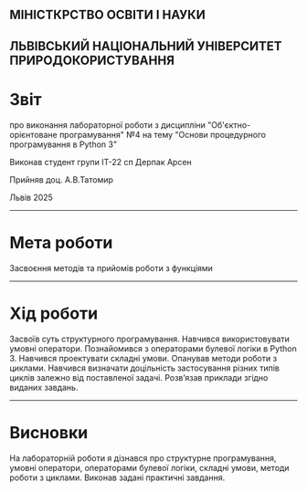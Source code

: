 ## МІНІСТКРСТВО ОСВІТИ І НАУКИ 
## ЛЬВІВСЬКИЙ НАЦІОНАЛЬНИЙ УНІВЕРСИТЕТ ПРИРОДОКОРИСТУВАННЯ
# Звіт
про виконання лабораторної роботи з дисципліни "Об'єктно-орієнтоване програмування" №4
на тему "Основи процедурного програмування в Python 3"

Виконав студент групи ІТ-22 сп 
Дерпак Арсен

Прийняв доц. А.В.Татомир

Львів 2025

______________
# Мета роботи

Засвоєння методів та прийомів роботи з функціями


______________
# Хід роботи

Засвоїв суть структурного програмування.
Навчився використовувати умовні оператори. 
Познайомився з операторами булевої логіки в Python 3.
Навчився проектувати складні умови.
Опанував методи роботи з циклами. Навчився визначати доцільність
застосування різних типів циклів залежно від поставленої задачі.
Розв’язав приклади згідно виданих завдань.


__________________

# Висновки

На лабораторній роботи я дізнався про структурне програмування, 
умовні оператори, операторами булевої логіки, складні умови, 
методи роботи з циклами. Виконав задані практичні завдання.

